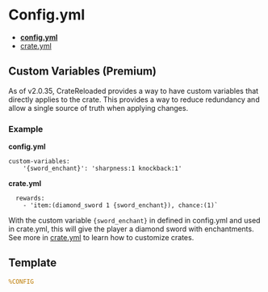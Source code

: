 # Config.yml 

* **[config.yml](config/config.md)**
* [crate.yml](config/crate.md)

## Custom Variables (Premium)

As of v2.0.35, CrateReloaded provides a way to have custom variables that directly applies to the crate. This provides a way to reduce redundancy and allow a single source of truth when applying changes.

### Example

**config.yml**
```
custom-variables:
    '{sword_enchant}': 'sharpness:1 knockback:1'
```

**crate.yml**
```
  rewards:
    - 'item:(diamond_sword 1 {sword_enchant}), chance:(1)`
```

With the custom variable `{sword_enchant}` in defined in config.yml and used in crate.yml, this will give the player a diamond sword with enchantments. See more in [crate.yml](config/crate.md) to learn how to customize crates.

## Template

```yaml
%CONFIG
```

